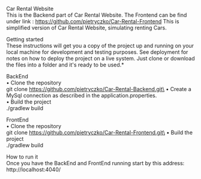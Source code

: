 Car Rental Website\
This is the Backend part of Car Rental Website. The Frontend can be find under link : https://github.com/pietryczko/Car-Rental-Frontend
This is simplified version of Car Rental Website, simulating renting Cars.

Getting started\
These instructions will get you a copy of the project up and running on your local machine for development and testing purposes. See deployment for notes on how to deploy the project on a live system. Just clone or download the files into a folder and it's ready to be used.*

BackEnd\
•	Clone the repository\
git clone https://github.com/pietryczko/Car-Rental-Backend.git\
•	Create a MySql connection as described in the application.properties.\
•	Build the project\
./gradlew build

FrontEnd\
•	Clone the repository\
git clone  https://github.com/pietryczko/Car-Rental-Frontend.git\
•	Build the project\
./gradlew build

How to run it\
Once you have the BackEnd and FrontEnd running start by this address:\
http://localhost:4040/

